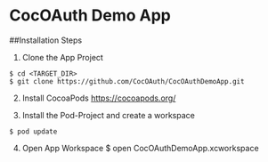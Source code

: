# CocOAuth Demo App

##Installation Steps

1. Clone the App Project
```
$ cd <TARGET_DIR>
$ git clone https://github.com/CocOAuth/CocOAuthDemoApp.git
```

2. Install CocoaPods
https://cocoapods.org/

3. Install the Pod-Project and create a workspace
```
$ pod update
```

4. Open App Workspace 
$ open CocOAuthDemoApp.xcworkspace